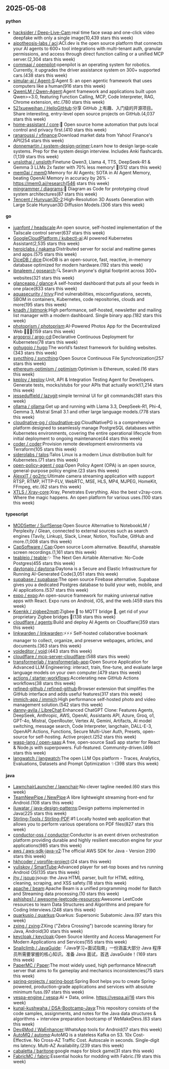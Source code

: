 ## 2025-05-08

#### python
* [hacksider / Deep-Live-Cam](https://github.com/hacksider/Deep-Live-Cam):real time face swap and one-click video deepfake with only a single image(10,439 stars this week)
* [aipotheosis-labs / aci](https://github.com/aipotheosis-labs/aci):ACI.dev is the open source platform that connects your AI agents to 600+ tool integrations with multi-tenant auth, granular permissions, and access through direct function calling or a unified MCP server.(2,304 stars this week)
* [commaai / openpilot](https://github.com/commaai/openpilot):openpilot is an operating system for robotics. Currently, it upgrades the driver assistance system on 300+ supported cars.(438 stars this week)
* [simular-ai / Agent-S](https://github.com/simular-ai/Agent-S):Agent S: an open agentic framework that uses computers like a human(916 stars this week)
* [QwenLM / Qwen-Agent](https://github.com/QwenLM/Qwen-Agent):Agent framework and applications built upon Qwen>=3.0, featuring Function Calling, MCP, Code Interpreter, RAG, Chrome extension, etc.(780 stars this week)
* [521xueweihan / HelloGitHub](https://github.com/521xueweihan/HelloGitHub):分享 GitHub 上有趣、入门级的开源项目。Share interesting, entry-level open source projects on GitHub.(4,037 stars this week)
* [home-assistant / core](https://github.com/home-assistant/core):🏡 Open source home automation that puts local control and privacy first.(410 stars this week)
* [ranaroussi / yfinance](https://github.com/ranaroussi/yfinance):Download market data from Yahoo! Finance's API(254 stars this week)
* [donnemartin / system-design-primer](https://github.com/donnemartin/system-design-primer):Learn how to design large-scale systems. Prep for the system design interview. Includes Anki flashcards.(1,139 stars this week)
* [unslothai / unsloth](https://github.com/unslothai/unsloth):Finetune Qwen3, Llama 4, TTS, DeepSeek-R1 & Gemma 3 LLMs 2x faster with 70% less memory! 🦥(512 stars this week)
* [mem0ai / mem0](https://github.com/mem0ai/mem0):Memory for AI Agents; SOTA in AI Agent Memory, beating OpenAI Memory in accuracy by 26% - https://mem0.ai/research(546 stars this week)
* [mingrammer / diagrams](https://github.com/mingrammer/diagrams):🎨 Diagram as Code for prototyping cloud system architectures(87 stars this week)
* [Tencent / Hunyuan3D-2](https://github.com/Tencent/Hunyuan3D-2):High-Resolution 3D Assets Generation with Large Scale Hunyuan3D Diffusion Models.(306 stars this week)

#### go
* [juanfont / headscale](https://github.com/juanfont/headscale):An open source, self-hosted implementation of the Tailscale control server(637 stars this week)
* [GoogleCloudPlatform / kubectl-ai](https://github.com/GoogleCloudPlatform/kubectl-ai):AI powered Kubernetes Assistant(2,535 stars this week)
* [heroiclabs / nakama](https://github.com/heroiclabs/nakama):Distributed server for social and realtime games and apps.(575 stars this week)
* [DiceDB / dice](https://github.com/DiceDB/dice):DiceDB is an open-source, fast, reactive, in-memory database optimized for modern hardware.(192 stars this week)
* [ibnaleem / gosearch](https://github.com/ibnaleem/gosearch):🔍 Search anyone's digital footprint across 300+ websites(321 stars this week)
* [glanceapp / glance](https://github.com/glanceapp/glance):A self-hosted dashboard that puts all your feeds in one place(833 stars this week)
* [aquasecurity / trivy](https://github.com/aquasecurity/trivy):Find vulnerabilities, misconfigurations, secrets, SBOM in containers, Kubernetes, code repositories, clouds and more(195 stars this week)
* [knadh / listmonk](https://github.com/knadh/listmonk):High performance, self-hosted, newsletter and mailing list manager with a modern dashboard. Single binary app.(182 stars this week)
* [photoprism / photoprism](https://github.com/photoprism/photoprism):AI-Powered Photos App for the Decentralized Web 🌈💎✨(159 stars this week)
* [argoproj / argo-cd](https://github.com/argoproj/argo-cd):Declarative Continuous Deployment for Kubernetes(78 stars this week)
* [gohugoio / hugo](https://github.com/gohugoio/hugo):The world’s fastest framework for building websites.(343 stars this week)
* [syncthing / syncthing](https://github.com/syncthing/syncthing):Open Source Continuous File Synchronization(257 stars this week)
* [ethereum-optimism / optimism](https://github.com/ethereum-optimism/optimism):Optimism is Ethereum, scaled.(16 stars this week)
* [keploy / keploy](https://github.com/keploy/keploy):Unit, API & Integration Testing Agent for Developers. Generate tests, mocks/stubs for your APIs that actually work!(1,214 stars this week)
* [jesseduffield / lazygit](https://github.com/jesseduffield/lazygit):simple terminal UI for git commands(381 stars this week)
* [ollama / ollama](https://github.com/ollama/ollama):Get up and running with Llama 3.3, DeepSeek-R1, Phi-4, Gemma 3, Mistral Small 3.1 and other large language models.(778 stars this week)
* [cloudnative-pg / cloudnative-pg](https://github.com/cloudnative-pg/cloudnative-pg):CloudNativePG is a comprehensive platform designed to seamlessly manage PostgreSQL databases within Kubernetes environments, covering the entire operational lifecycle from initial deployment to ongoing maintenance(44 stars this week)
* [coder / coder](https://github.com/coder/coder):Provision remote development environments via Terraform(105 stars this week)
* [siderolabs / talos](https://github.com/siderolabs/talos):Talos Linux is a modern Linux distribution built for Kubernetes.(71 stars this week)
* [open-policy-agent / opa](https://github.com/open-policy-agent/opa):Open Policy Agent (OPA) is an open source, general-purpose policy engine.(23 stars this week)
* [AlexxIT / go2rtc](https://github.com/AlexxIT/go2rtc):Ultimate camera streaming application with support RTSP, RTMP, HTTP-FLV, WebRTC, MSE, HLS, MP4, MJPEG, HomeKit, FFmpeg, etc.(62 stars this week)
* [XTLS / Xray-core](https://github.com/XTLS/Xray-core):Xray, Penetrates Everything. Also the best v2ray-core. Where the magic happens. An open platform for various uses.(100 stars this week)

#### typescript
* [MODSetter / SurfSense](https://github.com/MODSetter/SurfSense):Open Source Alternative to NotebookLM / Perplexity / Glean, connected to external sources such as search engines (Tavily, Linkup), Slack, Linear, Notion, YouTube, GitHub and more.(1,008 stars this week)
* [CapSoftware / Cap](https://github.com/CapSoftware/Cap):Open source Loom alternative. Beautiful, shareable screen recordings.(1,161 stars this week)
* [teableio / teable](https://github.com/teableio/teable):✨ The Next Gen Airtable Alternative: No-Code Postgres(455 stars this week)
* [daytonaio / daytona](https://github.com/daytonaio/daytona):Daytona is a Secure and Elastic Infrastructure for Running AI-Generated Code(3,051 stars this week)
* [supabase / supabase](https://github.com/supabase/supabase):The open source Firebase alternative. Supabase gives you a dedicated Postgres database to build your web, mobile, and AI applications.(537 stars this week)
* [expo / expo](https://github.com/expo/expo):An open-source framework for making universal native apps with React. Expo runs on Android, iOS, and the web.(459 stars this week)
* [Koenkk / zigbee2mqtt](https://github.com/Koenkk/zigbee2mqtt):Zigbee 🐝 to MQTT bridge 🌉, get rid of your proprietary Zigbee bridges 🔨(138 stars this week)
* [cloudflare / agents](https://github.com/cloudflare/agents):Build and deploy AI Agents on Cloudflare(359 stars this week)
* [linkwarden / linkwarden](https://github.com/linkwarden/linkwarden):⚡️⚡️⚡️ Self-hosted collaborative bookmark manager to collect, organize, and preserve webpages, articles, and documents.(363 stars this week)
* [voideditor / void](https://github.com/voideditor/void):(443 stars this week)
* [cloudflare / mcp-server-cloudflare](https://github.com/cloudflare/mcp-server-cloudflare):(588 stars this week)
* [transformerlab / transformerlab-app](https://github.com/transformerlab/transformerlab-app):Open Source Application for Advanced LLM Engineering: interact, train, fine-tune, and evaluate large language models on your own computer.(479 stars this week)
* [actions / starter-workflows](https://github.com/actions/starter-workflows):Accelerating new GitHub Actions workflows(38 stars this week)
* [refined-github / refined-github](https://github.com/refined-github/refined-github):Browser extension that simplifies the GitHub interface and adds useful features(317 stars this week)
* [immich-app / immich](https://github.com/immich-app/immich):High performance self-hosted photo and video management solution.(542 stars this week)
* [danny-avila / LibreChat](https://github.com/danny-avila/LibreChat):Enhanced ChatGPT Clone: Features Agents, DeepSeek, Anthropic, AWS, OpenAI, Assistants API, Azure, Groq, o1, GPT-4o, Mistral, OpenRouter, Vertex AI, Gemini, Artifacts, AI model switching, message search, Code Interpreter, langchain, DALL-E-3, OpenAPI Actions, Functions, Secure Multi-User Auth, Presets, open-source for self-hosting. Active project.(252 stars this week)
* [wasp-lang / open-saas](https://github.com/wasp-lang/open-saas):A free, open-source SaaS app starter for React & Node.js with superpowers. Full-featured. Community-driven.(466 stars this week)
* [langwatch / langwatch](https://github.com/langwatch/langwatch):The open LLM Ops platform - Traces, Analytics, Evaluations, Datasets and Prompt Optimization ✨(398 stars this week)

#### java
* [LawnchairLauncher / lawnchair](https://github.com/LawnchairLauncher/lawnchair):No clever tagline needed.(60 stars this week)
* [TeamNewPipe / NewPipe](https://github.com/TeamNewPipe/NewPipe):A libre lightweight streaming front-end for Android.(108 stars this week)
* [iluwatar / java-design-patterns](https://github.com/iluwatar/java-design-patterns):Design patterns implemented in Java(225 stars this week)
* [Stirling-Tools / Stirling-PDF](https://github.com/Stirling-Tools/Stirling-PDF):#1 Locally hosted web application that allows you to perform various operations on PDF files(827 stars this week)
* [conductor-oss / conductor](https://github.com/conductor-oss/conductor):Conductor is an event driven orchestration platform providing durable and highly resilient execution engine for your applications(985 stars this week)
* [aws / aws-sdk-java-v2](https://github.com/aws/aws-sdk-java-v2):The official AWS SDK for Java - Version 2(90 stars this week)
* [hkhcoder / vprofile-project](https://github.com/hkhcoder/vprofile-project):(24 stars this week)
* [yuliskov / SmartTube](https://github.com/yuliskov/SmartTube):Advanced player for set-top boxes and tvs running Android OS(135 stars this week)
* [jhy / jsoup](https://github.com/jhy/jsoup):jsoup: the Java HTML parser, built for HTML editing, cleaning, scraping, and XSS safety.(18 stars this week)
* [apache / beam](https://github.com/apache/beam):Apache Beam is a unified programming model for Batch and Streaming data processing.(10 stars this week)
* [ashishps1 / awesome-leetcode-resources](https://github.com/ashishps1/awesome-leetcode-resources):Awesome LeetCode resources to learn Data Structures and Algorithms and prepare for Coding Interviews.(248 stars this week)
* [quarkusio / quarkus](https://github.com/quarkusio/quarkus):Quarkus: Supersonic Subatomic Java.(97 stars this week)
* [zxing / zxing](https://github.com/zxing/zxing):ZXing ("Zebra Crossing") barcode scanning library for Java, Android(30 stars this week)
* [keycloak / keycloak](https://github.com/keycloak/keycloak):Open Source Identity and Access Management For Modern Applications and Services(155 stars this week)
* [Snailclimb / JavaGuide](https://github.com/Snailclimb/JavaGuide):「Java学习+面试指南」一份涵盖大部分 Java 程序员所需要掌握的核心知识。准备 Java 面试，首选 JavaGuide！(169 stars this week)
* [PaperMC / Paper](https://github.com/PaperMC/Paper):The most widely used, high performance Minecraft server that aims to fix gameplay and mechanics inconsistencies(75 stars this week)
* [spring-projects / spring-boot](https://github.com/spring-projects/spring-boot):Spring Boot helps you to create Spring-powered, production-grade applications and services with absolute minimum fuss.(97 stars this week)
* [vespa-engine / vespa](https://github.com/vespa-engine/vespa):AI + Data, online. https://vespa.ai(16 stars this week)
* [kunal-kushwaha / DSA-Bootcamp-Java](https://github.com/kunal-kushwaha/DSA-Bootcamp-Java):This repository consists of the code samples, assignments, and notes for the Java data structures & algorithms + interview preparation bootcamp of WeMakeDevs.(63 stars this week)
* [Dev4Mod / WaEnhancer](https://github.com/Dev4Mod/WaEnhancer):WhatsApp tools for Android(17 stars this week)
* [AutoMQ / automq](https://github.com/AutoMQ/automq):AutoMQ is a stateless Kafka on S3. 10x Cost-Effective. No Cross-AZ Traffic Cost. Autoscale in seconds. Single-digit ms latency. Multi-AZ Availability.(239 stars this week)
* [cabaletta / baritone](https://github.com/cabaletta/baritone):google maps for block game(31 stars this week)
* [FabricMC / fabric](https://github.com/FabricMC/fabric):Essential hooks for modding with Fabric.(19 stars this week)
